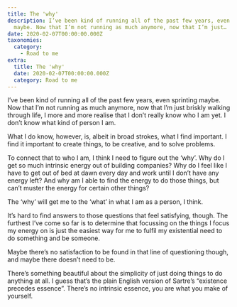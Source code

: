 ```yaml
---
title: The 'why'
description: I’ve been kind of running all of the past few years, even sprinting
  maybe. Now that I’m not running as much anymore, now that I’m just…
date: 2020-02-07T00:00:00.000Z
taxonomies:
  category:
    - Road to me
extra:
  title: The 'why'
  date: 2020-02-07T00:00:00.000Z
  category: Road to me
---
```


I’ve been kind of running all of the past few years, even sprinting maybe. Now that I’m not running as much anymore, now that I’m just briskly walking through life, I more and more realise that I don’t really know who I am yet. I don’t know what kind of person I am.

What I do know, however, is, albeit in broad strokes, what I find important. I find it important to create things, to be creative, and to solve problems.

To connect that to who I am, I think I need to figure out the ‘why’. Why do I get so much intrinsic energy out of building companies? Why do I feel like I have to get out of bed at dawn every day and work until I don’t have any energy left? And why am I able to find the energy to do those things, but can’t muster the energy for certain other things?

The ‘why’ will get me to the ‘what’ in what I am as a person, I think.

It’s hard to find answers to those questions that feel satisfying, though. The furthest I’ve come so far is to determine that focussing on the things I focus my energy on is just the easiest way for me to fulfil my existential need to do something and be someone.

Maybe there’s no satisfaction to be found in that line of questioning though, and maybe there doesn’t need to be.

There’s something beautiful about the simplicity of just doing things to do anything at all. I guess that’s the plain English version of Sartre’s “existence precedes essence”. There’s no intrinsic essence, you are what you make of yourself.
